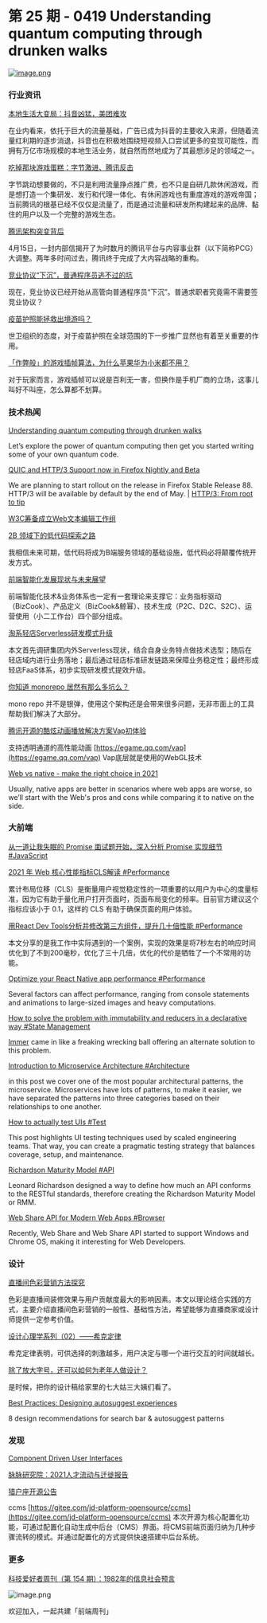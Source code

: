# 第 25 期 - 0419 Understanding quantum computing through drunken walks
[![image.png](https://cdn.nlark.com/yuque/0/2021/png/85771/1618788806258-a98e1661-2bfb-433b-88c7-8448afa8df90.png#clientId=u6d42b806-2f1f-4&from=paste&height=350&id=ua383984d&margin=%5Bobject%20Object%5D&name=image.png&originHeight=700&originWidth=1600&originalType=binary&size=153958&status=done&style=stroke&taskId=uf26d8dff-64a7-4b4f-b1f8-d818c8a33f7&width=800)](https://stackoverflow.blog/2021/04/14/understanding-quantum-computing-through-drunken-walks/)

### 行业资讯
[本地生活大变局：抖音凶猛，美团难攻](https://mp.weixin.qq.com/s/l43zkM_nKhTzN2f7leQNqQ)

在业内看来，依托于巨大的流量基础，广告已成为抖音的主要收入来源，但随着流量红利期的逐步消退，抖音也在积极地围绕短视频入口尝试更多的变现可能性，而拥有万亿市场规模的本地生活业务，就自然而然地成为了其最想涉足的领域之一。

[吃掉那块游戏蛋糕：字节激进、腾讯反击](https://mp.weixin.qq.com/s/N-KS7yRWRlHMacI6y4x00Q)

字节跳动想要做的，不只是利用流量挣点推广费，也不只是自研几款休闲游戏，而是想打造一个集研发、发行和代理一体化、有休闲游戏也有重度游戏的游戏帝国；当前腾讯的根基已经不仅仅是流量了，而是通过流量和研发所构建起来的品牌、黏住的用户以及一个完整的游戏生态。

[腾讯架构突变背后](https://mp.weixin.qq.com/s/2sBK9m3ayF_nCsylwfW1EQ)

4月15日，一封内部信揭开了为时数月的腾讯平台与内容事业群（以下简称PCG）大调整。两年多时间过去，腾讯终于完成了大内容战略的重构。

[竞业协议“下沉”，普通程序员逃不过的坑](https://mp.weixin.qq.com/s/TAoBV6QYE2FrRQXjoOfH2A)

现在，竞业协议已经开始从高管向普通程序员“下沉”。普通求职者究竟需不需要签竞业协议？

[疫苗护照能拯救出境游吗？](https://mp.weixin.qq.com/s/Airom4PPGJBR1LICdGWq5Q)

世卫组织的态度，对于疫苗护照在全球范围的下一步推广显然也有着至关重要的作用。

[「作弊般」的游戏插帧算法，为什么苹果华为小米都不用？](https://mp.weixin.qq.com/s/_x1383Glh9WY9OOEdrPPbA)

对于玩家而言，游戏插帧可以说是百利无一害，但换作是手机厂商的立场，这事儿叫好不叫座，怎么算都不划算。

### 技术热闻
[Understanding quantum computing through drunken walks](https://stackoverflow.blog/2021/04/14/understanding-quantum-computing-through-drunken-walks/)

Let’s explore the power of quantum computing then get you started writing some of your own quantum code.

[QUIC and HTTP/3 Support now in Firefox Nightly and Beta](https://hacks.mozilla.org/2021/04/quic-and-http-3-support-now-in-firefox-nightly-and-beta/)

We are planning to start rollout on the release in Firefox Stable Release 88. HTTP/3 will be available by default by the end of May. | [HTTP/3: From root to tip](https://blog.cloudflare.com/http-3-from-root-to-tip/)

[W3C筹备成立Web文本编辑工作组](https://mp.weixin.qq.com/s/tF_1yraZE3uEF2wH2nZQ_Q)


[2B 领域下的低代码探索之路](https://mp.weixin.qq.com/s/HAxrMHLT43dPH488RiEIdw)

我相信未来可期，低代码将成为B端服务领域的基础设施，低代码必将颠覆传统开发方式。

[前端智能化发展现状与未来展望](https://mp.weixin.qq.com/s/6PHxZb7x7aHTWe4HZHGLWg)

前端智能化技术&业务体系也一定有一套理论来支撑它：业务指标驱动（BizCook）、产品定义（BizCook&鲸幂）、技术生成（P2C、D2C、S2C）、运营使用（小二工作台）四个部分组成。

[淘系轻店Serverless研发模式升级](https://mp.weixin.qq.com/s/2fCjViTKUsYdpNIYL5clEw)

本文首先调研集团内外Serverless现状，结合自身业务特点做技术选型；随后在轻店域内进行业务落地；最后通过轻店标准研发链路来保障业务稳定性；最终形成轻店FaaS体系，初步实现研发模式提效升级。

[你知道 monorepo 居然有那么多坑么？](https://mp.weixin.qq.com/s/wfAjiHahb-BICrSxOHcLhA)

mono repo 并不是银弹，使用这个架构还是会带来很多问题，无非市面上的工具帮助我们解决了大部分。

[腾讯开源的酷炫动画播放解决方案Vap初体验](https://www.zhangxinxu.com/wordpress/2021/04/tencent-vap-%e8%a7%86%e9%a2%91%e5%8a%a8%e7%94%bb/)

支持透明通道的高性能动画 [https://egame.qq.com/vap](https://egame.qq.com/vap)
Vap底层就是使用的WebGL技术

[Web vs native - make the right choice in 2021](https://areknawo.com/web-vs-native-make-the-right-choice-in-2021/)

Usually, native apps are better in scenarios where web apps are worse, so we’ll start with the Web's pros and cons while comparing it to native on the side.

### 大前端
[从一道让我失眠的 Promise 面试题开始，深入分析 Promise 实现细节 #JavaScript](https://mp.weixin.qq.com/s/r4hG9Fh4nMjdAzPWjcAP7g)


[2021 年 Web 核心性能指标CLS解读 #Performance](https://mp.weixin.qq.com/s/Qc8XVbLvs7dxiAQUJ9KZ6Q)

累计布局位移（CLS）是衡量用户视觉稳定性的一项重要的以用户为中心的度量标准，因为它有助于量化用户打开页面时，页面布局变化的频率。目前官方建议这个指标应该小于 0.1，这样的 CLS 有助于确保页面的用户体验。

[用React Dev Tools分析并修改第三方组件，提升几十倍性能 #Performance](https://mp.weixin.qq.com/s/APTRIaAkc60P6hn_6eMSAw)

本文分享的是我工作中实际遇到的一个案例，实现的效果是将7秒左右的响应时间优化到了不到200毫秒，优化了三十几倍，优化的代价是牺牲了一个不常用的功能。

[Optimize your React Native app performance #Performance](https://blog.logrocket.com/optimize-your-react-native-app-performance/)

Several factors can affect performance, ranging from console statements and animations to large-sized images and heavy computations.

[How to solve the problem with immutability and reducers in a declarative way #State Management](https://osmancea.medium.com/how-to-solve-the-problem-with-immutability-and-reducers-in-a-declarative-way-10274691b06c)

[Immer](https://github.com/immerjs/immer) came in like a freaking wrecking ball offering an alternate solution to this problem.

[Introduction to Microservice Architecture #Architecture](https://dev.to/tamerlang/introduction-to-microservice-architecture-1p8h)

in this post we cover one of the most popular architectural patterns, the microservice. Microservices have lots of patterns, to make it easier, we have separated the patterns into three categories based on their relationships to one another.

[How to actually test UIs #Test](https://medium.com/storybookjs/how-to-actually-test-uis-3ea4c221fd93)

This post highlights UI testing techniques used by scaled engineering teams. That way, you can create a pragmatic testing strategy that balances coverage, setup, and maintenance.

[Richardson Maturity Model #API](https://dev.to/ahmedabdulaziz/richardson-maturity-model-237l)

Leonard Richardson designed a way to define how much an API conforms to the RESTful standards, therefore creating the Richardson Maturity Model or RMM.

[Web Share API for Modern Web Apps #Browser](https://blog.bitsrc.io/web-share-for-modern-web-apps-43c3e2329093)

Recently, Web Share and Web Share API started to support Windows and Chrome OS, making it interesting for Web Developers.

### 设计
[直播间色彩营销方法探究](https://jelly.jd.com/article/60631bc6d96486017129c676)

色彩是直播间装修效果与用户贡献度最大的影响因素。本文以理论结合实践的方式，主要介绍直播间色彩营销的一般性、基础性方法，希望能够为直播商家或设计师提供一定参考价值。

[设计心理学系列（02）——希克定律](https://mp.weixin.qq.com/s/YwbYLbPdz3vijqgxmXqflQ)

希克定律表明，可供选择的刺激越多，用户决定与哪一个进行交互的时间就越长。

[除了放大字号，还可以如何为老年人做设计？](https://www.uisdc.com/senior-design)

是时候，把你的设计稿给家里的七大姑三大姨们看了。

[Best Practices: Designing autosuggest experiences](https://uxmag.com/articles/best-practices-designing-autosuggest-experiences)

8 design recommendations for search bar & autosuggest patterns

### 发现
[Component Driven User Interfaces](https://www.componentdriven.org/)


[脉脉研究院：2021人才流动与迁徙报告](http://www.199it.com/archives/1217886.html)


[猎户座开源公告](https://jelly.jd.com/article/606ee18e6359bf0176a0d2ab)

ccms [https://gitee.com/jd-platform-opensource/ccms](https://gitee.com/jd-platform-opensource/ccms)
本次开源为核心配置化功能，可通过配置化自动生成中后台（CMS）界面。将CMS前端页面归纳为几种步骤流转的模式。并通过配置化的方式提供快速搭建中后台系统。

### 更多
[科技爱好者周刊（第 154 期）：1982年的信息社会预言](http://www.ruanyifeng.com/blog/2021/04/weekly-issue-154.html)

![image.png](https://cdn.nlark.com/yuque/0/2020/png/85771/1605930034828-7fc81343-651f-4a15-8465-eebe5a23cf61.png#height=31&id=S0tJc&margin=%5Bobject%20Object%5D&name=image.png&originHeight=90&originWidth=2186&originalType=binary&size=14325&status=done&style=none&width=746)


欢迎加入，一起共建「前端周刊」

